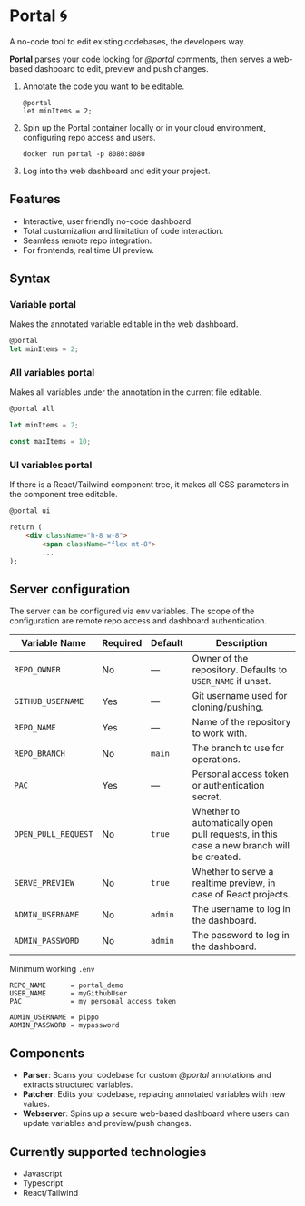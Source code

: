 # Portal 🌀

A no-code tool to edit existing codebases, the developers way.

**Portal** parses your code looking for *@portal* comments, then serves a web-based dashboard to edit, preview and push changes.

1. Annotate the code you want to be editable.
    ```
    @portal
    let minItems = 2;
    ```

2. Spin up the Portal container locally or in your cloud environment, configuring repo access and users.

    `docker run portal -p 8080:8080`

3. Log into the web dashboard and edit your project.

## Features
- Interactive, user friendly no-code dashboard.
- Total customization and limitation of code interaction.
- Seamless remote repo integration.
- For frontends, real time UI preview.


## Syntax

### Variable portal
Makes the annotated variable editable in the web dashboard.
```js
@portal
let minItems = 2;
```

### All variables portal
Makes all variables under the annotation in the current file editable.
```js
@portal all

let minItems = 2;

const maxItems = 10;
```

### UI variables portal
If there is a React/Tailwind component tree, it makes all CSS parameters in the component tree editable.
```html
@portal ui

return (
    <div className="h-8 w-8">
        <span className="flex mt-8">
        ...
);
```

## Server configuration

The server can be configured via env variables.
The scope of the configuration are remote repo access and dashboard authentication.

| Variable Name         | Required | Default    | Description                                  |
|-----------------------|----------|------------|----------------------------------------------|
| `REPO_OWNER`          | No       | —          | Owner of the repository. Defaults to `USER_NAME` if unset. |
| `GITHUB_USERNAME`           | Yes      | —          | Git username used for cloning/pushing.       |
| `REPO_NAME`           | Yes      | —          | Name of the repository to work with.         |
| `REPO_BRANCH`         | No       | `main`     | The branch to use for operations.            |
| `PAC`                 | Yes      | —          | Personal access token or authentication secret. |
| `OPEN_PULL_REQUEST`   | No       | `true`     | Whether to automatically open pull requests, in this case a new branch will be created. |
| `SERVE_PREVIEW`       | No       | `true`     | Whether to serve a realtime preview, in case of React projects.            |
| `ADMIN_USERNAME`      | No       | `admin`    | The username to log in the dashboard.        |
| `ADMIN_PASSWORD`      | No       | `admin`    | The password to log in the dashboard.        |

Minimum working `.env`
```
REPO_NAME      = portal_demo
USER_NAME      = myGithubUser
PAC            = my_personal_access_token

ADMIN_USERNAME = pippo
ADMIN_PASSWORD = mypassword
```


## Components

- **Parser**: Scans your codebase for custom *@portal* annotations and extracts structured variables.
- **Patcher**: Edits your codebase, replacing annotated variables with new values.
- **Webserver**: Spins up a secure web-based dashboard where users can update variables and preview/push changes.

## Currently supported technologies

- Javascript
- Typescript
- React/Tailwind